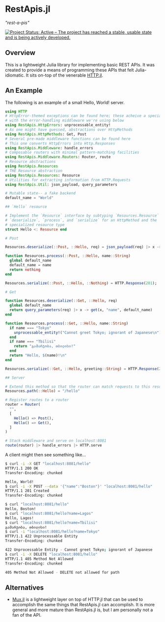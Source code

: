 # RestApis.jl 
_"rest-a-pis"_

[![Project Status: Active – The project has reached a stable, usable state and is being actively developed.](https://www.repostatus.org/badges/latest/active.svg)](https://www.repostatus.org/#active)

## Overview
This is a lightweight Julia library for implementing basic REST APIs. It was created to provide a means of programming these APIs that felt Julia-idiomatic. It sits on-top of the venerable [HTTP.jl](https://github.com/JuliaWeb/HTTP.jl).

## An Example
The following is an example of a small Hello, World! server.

```julia
using HTTP
# HttpError-themed exceptions can be found here; these acheive a special synergy
# with the error-handling middleware we're using below
using RestApis.HttpErrors: unprocessable_entity!
# As one might have guessed, abstractions over HttpMethods
using RestApis.HttpMethods: Get, Post
# Several pre-made middleware functions can be found here
# This one converts HttpErrors into Http.Responses
using RestApis.Middleware: handle_errors
# Composable routers with minimal pattern-matching facilities
using RestApis.Middleware.Routers: Router, route
# Resource abstractions
using RestApis.Resources
# THE Resource abstraction
using RestApis.Resources: Resource
# Utilities for extracting information from HTTP.Requests
using RestApis.Util: json_payload, query_parameters

# Mutable state-- a fake backend
default_name = "World"

## `Hello` resource

# Implement the `Resource` interface by subtyping `Resources.Resource` and extending
# `deserialize`, `process`, and `serialize` for an HttpMethod and the
# specialized resource type
struct Hello <: Resource end

# Post

Resources.deserialize(::Post, ::Hello, req) = json_payload(req) |> x -> x[:name]

function Resources.process(::Post, ::Hello, name::String)
  global default_name
  default_name = name
  return nothing
end

Resources.serialize(::Post, ::Hello, ::Nothing) = HTTP.Response(201);

# Get

function Resources.deserialize(::Get, ::Hello, req)
  global default_name
  return query_parameters(req) |> x -> get(x, "name", default_name)
end

function Resources.process(::Get, ::Hello, name::String)
  if name === "Tokyo"
    unprocessable_entity!("Cannot greet Tokyo; ignorant of Japanese\n")
  end
  if name === "Tbilisi"
    return "გამარჯობა, თბილისი!"
  end
  return "Hello, $(name)!\n"
end

Resources.serialize(::Get, ::Hello, greeting::String) = HTTP.Response(200, greeting)

## Server

# Extend this method so that the router can match requests to this resource
Resources.path(::Hello) = "/hello"

# Register routes to a router
router = Router(
  "",
  [
    Hello() => Post(), 
    Hello() => Get(),
  ]
)

# Stack middleware and serve on localhost:8081
route(router) |> handle_errors |> HTTP.serve
```

A client might then see something like...
```bash
$ curl -i -X GET "localhost:8081/hello"
HTTP/1.1 200 OK
Transfer-Encoding: chunked

Hello, World!
$ curl -i -X POST --data '{"name":"Boston"}' "localhost:8081/hello"
HTTP/1.1 201 Created
Transfer-Encoding: chunked

$ curl "localhost:8081/hello"
Hello, Boston!
$ curl "localhost:8081/hello?name=Lagos"
Hello, Lagos!
$ curl "localhost:8081/hello?name=Tbilisi"
გამარჯობა, თბილისი!
$ curl -i "localhost:8081/hello?name=Tokyo"
HTTP/1.1 422 Unprocessable Entity
Transfer-Encoding: chunked

422 Unprocessable Entity - Cannot greet Tokyo; ignorant of Japanese
$ curl -i -X DELETE "localhost:8081/hello"
HTTP/1.1 405 Method Not Allowed
Transfer-Encoding: chunked

405 Method Not Allowed - DELETE not allowed for path
```
## Alternatives

- [Mux.jl](https://github.com/JuliaWeb/Mux.jl) is a lightweight layer on top of HTTP.jl that can be used to accomplish the same things that RestApis.jl can accomplish. It is more general and more mature than RestApis.jl is, but I am personally not a fan of the API.
